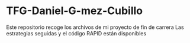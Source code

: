 # TFG-Daniel-G-mez-Cubillo
Este repositorio recoge los archivos de mi proyecto de fin de carrera 
Las estrategias seguidas y el código RAPID están disponibles 
